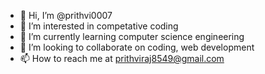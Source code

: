 - 👋 Hi, I’m @prithvi0007
- 👀 I’m interested in competative coding
- 🌱 I’m currently learning computer science engineering
- 💞️ I’m looking to collaborate on coding, web development
- 📫 How to reach me at prithviraj8549@gmail.com

<!---
prithvi0007/prithvi0007 is a ✨ special ✨ repository because its `README.md` (this file) appears on your GitHub profile.
You can click the Preview link to take a look at your changes.
--->
